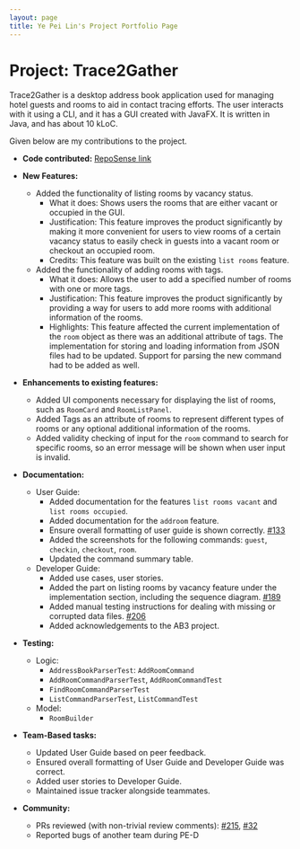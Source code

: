```yaml
---
layout: page
title: Ye Pei Lin's Project Portfolio Page
---
```


# Project: Trace2Gather

Trace2Gather is a desktop address book application used for managing hotel guests and rooms to aid in contact tracing efforts. The user interacts with it using a CLI, and it has a GUI created with JavaFX. It is written in Java, and has about 10 kLoC.

Given below are my contributions to the project.

* **Code contributed:**
[RepoSense link](https://nus-cs2103-ay2122s1.github.io/tp-dashboard/?search=&sort=groupTitle&sortWithin=title&timeframe=commit&mergegroup=&groupSelect=groupByRepos&breakdown=true&checkedFileTypes=docs~functional-code~test-code~other&since=2021-09-17&tabOpen=true&tabType=authorship&tabAuthor=peilinye&tabRepo=AY2122S1-CS2103T-T13-3%2Ftp%5Bmaster%5D&authorshipIsMergeGroup=false&authorshipFileTypes=docs~functional-code~test-code&authorshipIsBinaryFileTypeChecked=false)


* **New Features:**
  * Added the functionality of listing rooms by vacancy status.
    * What it does: Shows users the rooms that are either vacant or occupied in the GUI.
    * Justification: This feature improves the product significantly by making it more convenient for users to view rooms of a certain vacancy status to easily check in guests into a vacant room or checkout an occupied room.
    * Credits: This feature was built on the existing `list rooms` feature.
  * Added the functionality of adding rooms with tags.
    * What it does: Allows the user to add a specified number of rooms with one or more tags.
    * Justification: This feature improves the product significantly by providing a way for users to add more rooms with additional information of the rooms.
    * Highlights: This feature affected the current implementation of the `room` object as there was an additional attribute of tags. The implementation for storing and loading information from JSON files had to be updated. Support for parsing the new command had to be added as well.

* **Enhancements to existing features:**
  * Added UI components necessary for displaying the list of rooms, such as `RoomCard` and `RoomListPanel`.
  * Added Tags as an attribute of rooms to represent different types of rooms or any optional additional information of the rooms.
  * Added validity checking of input for the `room` command to search for specific rooms, so an error message will be shown when user input is invalid.
  
* **Documentation:**
  * User Guide:
    * Added documentation for the features `list rooms vacant` and `list rooms occupied`.
    * Added documentation for the `addroom` feature.
    * Ensure overall formatting of user guide is shown correctly. [#133](https://github.com/AY2122S1-CS2103T-T13-3/tp/pull/133)
    * Added the screenshots for the following commands: `guest`, `checkin`, `checkout`, `room`.
    * Updated the command summary table.
  * Developer Guide:
    * Added use cases, user stories.
    * Added the part on listing rooms by vacancy feature under the implementation section, including the sequence diagram. [#189](https://github.com/AY2122S1-CS2103T-T13-3/tp/pull/189/files)
    * Added manual testing instructions for dealing with missing or corrupted data files. [#206](https://github.com/AY2122S1-CS2103T-T13-3/tp/pull/206/files)
    * Added acknowledgements to the AB3 project.

* **Testing:**
  * Logic:
    * `AddressBookParserTest`: `AddRoomCommand`
    * `AddRoomCommandParserTest`, `AddRoomCommandTest`
    * `FindRoomCommandParserTest`
    * `ListCommandParserTest`, `ListCommandTest` 
  * Model:
    * `RoomBuilder`

* **Team-Based tasks:**
  * Updated User Guide based on peer feedback.
  * Ensured overall formatting of User Guide and Developer Guide was correct.
  * Added user stories to Developer Guide.
  * Maintained issue tracker alongside teammates.

* **Community:**
  * PRs reviewed (with non-trivial review comments): [#215](https://github.com/nus-cs2103-AY2122S1/ip/pull/215), [#32](https://github.com/nus-cs2103-AY2122S1/ip/pull/183)
  * Reported bugs of another team during PE-D
